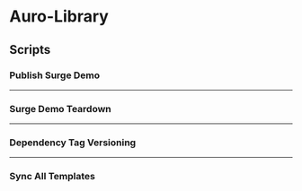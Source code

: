 # Auro-Library

<!-- AURO-GENERATED-CONTENT:START (FILE:src=./../docs/partials/description.md) -->
<!-- AURO-GENERATED-CONTENT:END -->

## Scripts

### Publish Surge Demo

<!-- AURO-GENERATED-CONTENT:START (FILE:src=./../docs/partials/publishDemo.md) -->
<!-- AURO-GENERATED-CONTENT:END -->

---

### Surge Demo Teardown

<!-- AURO-GENERATED-CONTENT:START (FILE:src=./../docs/partials/demoTeardown.md) -->
<!-- AURO-GENERATED-CONTENT:END -->

---

### Dependency Tag Versioning

<!-- AURO-GENERATED-CONTENT:START (FILE:src=./../docs/partials/dependencyTagVersioning.md) -->
<!-- AURO-GENERATED-CONTENT:END -->

---

### Sync All Templates

<!-- AURO-GENERATED-CONTENT:START (FILE:src=./../docs/partials/syncAllTemplates.md) -->
<!-- AURO-GENERATED-CONTENT:END -->

